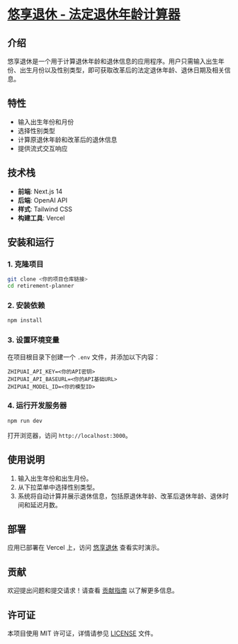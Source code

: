 # [悠享退休 - 法定退休年龄计算器](https://retire-plan.gandli.eu.org/)

## 介绍

悠享退休是一个用于计算退休年龄和退休信息的应用程序。用户只需输入出生年份、出生月份以及性别类型，即可获取改革后的法定退休年龄、退休日期及相关信息。

## 特性

- 输入出生年份和月份
- 选择性别类型
- 计算原退休年龄和改革后的退休信息
- 提供流式交互响应

## 技术栈

- **前端**: Next.js 14
- **后端**: OpenAI API
- **样式**: Tailwind CSS
- **构建工具**: Vercel

## 安装和运行

### 1. 克隆项目

```bash
git clone <你的项目仓库链接>
cd retirement-planner
```

### 2. 安装依赖

```bash
npm install
```

### 3. 设置环境变量

在项目根目录下创建一个 `.env` 文件，并添加以下内容：

```
ZHIPUAI_API_KEY=<你的API密钥>
ZHIPUAI_API_BASEURL=<你的API基础URL>
ZHIPUAI_MODEL_ID=<你的模型ID>
```

### 4. 运行开发服务器

```bash
npm run dev
```

打开浏览器，访问 `http://localhost:3000`。

## 使用说明

1. 输入出生年份和出生月份。
2. 从下拉菜单中选择性别类型。
3. 系统将自动计算并展示退休信息，包括原退休年龄、改革后退休年龄、退休时间和延迟月数。

## 部署

应用已部署在 Vercel 上，访问 [悠享退休](https://你的项目链接) 查看实时演示。

## 贡献

欢迎提出问题和提交请求！请查看 [贡献指南](CONTRIBUTING.md) 以了解更多信息。

## 许可证

本项目使用 MIT 许可证，详情请参见 [LICENSE](LICENSE) 文件。